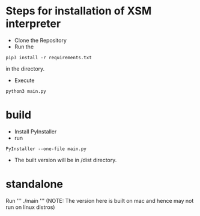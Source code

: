 # Steps for installation of XSM interpreter
- Clone the Repository
- Run the 
```
pip3 install -r requirements.txt
``` 
in the directory.
- Execute 
```
python3 main.py
```
# build
- Install PyInstaller
- run
```
PyInstaller --one-file main.py
```
- The built version will be in /dist directory.
# standalone
Run 
'''
./main
'''
(NOTE: The version here is built on mac and hence may not run on linux distros)
